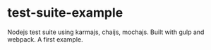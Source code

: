 # test-suite-example
Nodejs test suite using karmajs, chaijs, mochajs. Built with gulp and webpack. A first example.
